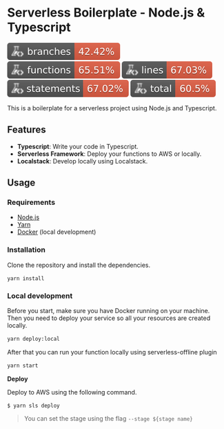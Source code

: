 # Serverless Boilerplate - Node.js & Typescript

![Branches](https://raw.githubusercontent.com/mauroccvieira/serverless-boilerplate/badges/badges/coverage-branches.svg)
![Functions](https://raw.githubusercontent.com/mauroccvieira/serverless-boilerplate/badges/badges/coverage-functions.svg)
![Lines](https://raw.githubusercontent.com/mauroccvieira/serverless-boilerplate/badges/badges/coverage-lines.svg)
![Statements](https://raw.githubusercontent.com/mauroccvieira/serverless-boilerplate/badges/badges/coverage-statements.svg)
![Coverage total](https://raw.githubusercontent.com/mauroccvieira/serverless-boilerplate/badges/badges/coverage-total.svg)

This is a boilerplate for a serverless project using Node.js and Typescript.

## Features

- **Typescript**: Write your code in Typescript.
- **Serverless Framework**: Deploy your functions to AWS or locally.
- **Localstack**: Develop locally using Localstack.

## Usage

### Requirements

- [Node.js](https://nodejs.org/en/)
- [Yarn](https://yarnpkg.com/getting-started/install)
- [Docker](https://docs.docker.com/get-docker/) (local development)

### Installation

Clone the repository and install the dependencies.

```
yarn install
```

### Local development

Before you start, make sure you have Docker running on your machine. Then you need to deploy your service so all your resources are created locally.

```bash
yarn deploy:local
```

After that you can run your function locally using serverless-offline plugin

```bash
yarn start
```

**Deploy**

Deploy to AWS using the following command.

```
$ yarn sls deploy
```

> You can set the stage using the flag `--stage ${stage name}`
